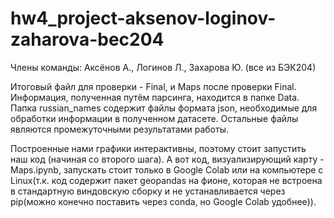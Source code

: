 # hw4_project-aksenov-loginov-zaharova-bec204
Члены команды: Аксёнов А., Логинов Л., Захарова Ю. (все из БЭК204)

Итоговый файл для проверки - Final, и Maps после проверки Final. Информация, полученная путём парсинга, находится в папке Data.
Папка russian_names содержит файлы формата json, необходимые для обработки информации в полученном датасете. Остальные файлы являются промежуточными результатами работы.

Построенные нами графики интерактивны, поэтому стоит запустить наш код (начиная со второго шага). А вот код, визуализирующий карту - Maps.ipynb, запускать стоит только в Google Colab или на компьютере с Linux(т.к. код содержит пакет geopandas на фионе, которая не встроена в стандартную виндовскую сборку и не устанавливается через pip(можно конечно поставить через conda, но Google Colab удобнее)).


